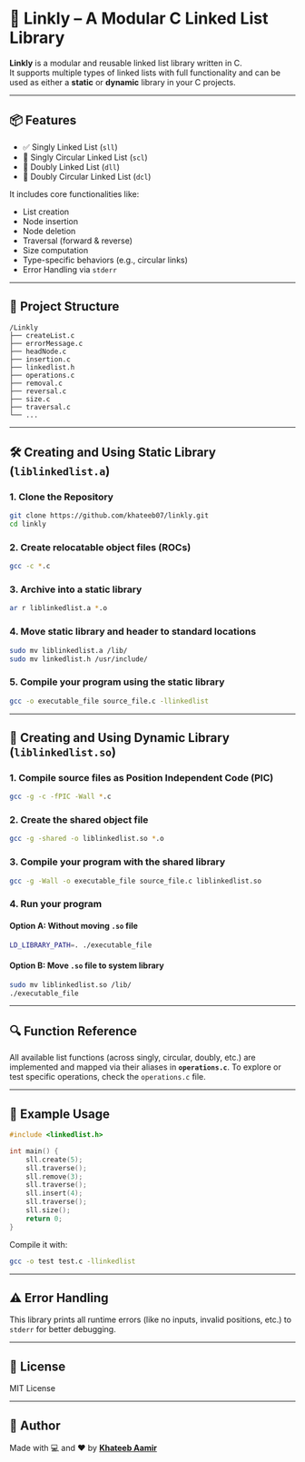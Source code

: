 
# 🔗 Linkly – A Modular C Linked List Library

**Linkly** is a modular and reusable linked list library written in C.  
It supports multiple types of linked lists with full functionality and can be used as either a **static** or **dynamic** library in your C projects.

---

## 📦 Features

- ✅ Singly Linked List (`sll`)
- 🔁 Singly Circular Linked List (`scl`)
- 🔁 Doubly Linked List (`dll`)
- 🔁 Doubly Circular Linked List (`dcl`)

It includes core functionalities like:

- List creation
- Node insertion
- Node deletion
- Traversal (forward & reverse)
- Size computation
- Type-specific behaviors (e.g., circular links)
- Error Handling via `stderr`

---

## 📁 Project Structure

```
/Linkly
├── createList.c
├── errorMessage.c
├── headNode.c
├── insertion.c
├── linkedlist.h
├── operations.c
├── removal.c
├── reversal.c
├── size.c
├── traversal.c
└── ...
```

---

## 🛠️ Creating and Using Static Library (`liblinkedlist.a`)

### 1. Clone the Repository

```bash
git clone https://github.com/khateeb07/linkly.git
cd linkly
```

### 2. Create relocatable object files (ROCs)

```bash
gcc -c *.c
```

### 3. Archive into a static library

```bash
ar r liblinkedlist.a *.o
```

### 4. Move static library and header to standard locations

```bash
sudo mv liblinkedlist.a /lib/
sudo mv linkedlist.h /usr/include/
```

### 5. Compile your program using the static library

```bash
gcc -o executable_file source_file.c -llinkedlist
```

---

## 🔁 Creating and Using Dynamic Library (`liblinkedlist.so`)

### 1. Compile source files as Position Independent Code (PIC)

```bash
gcc -g -c -fPIC -Wall *.c
```

### 2. Create the shared object file

```bash
gcc -g -shared -o liblinkedlist.so *.o
```

### 3. Compile your program with the shared library

```bash
gcc -g -Wall -o executable_file source_file.c liblinkedlist.so
```

### 4. Run your program

#### Option A: Without moving `.so` file

```bash
LD_LIBRARY_PATH=. ./executable_file
```

#### Option B: Move `.so` file to system library

```bash
sudo mv liblinkedlist.so /lib/
./executable_file
```

---

## 🔍 Function Reference

All available list functions (across singly, circular, doubly, etc.) are implemented and
mapped via their aliases in **`operations.c`**. To explore or test specific operations,
check the `operations.c` file.

---

## 🧪 Example Usage

```c
#include <linkedlist.h>

int main() {
    sll.create(5);
    sll.traverse();
    sll.remove(3);
    sll.traverse();
    sll.insert(4);
    sll.traverse();
    sll.size();
    return 0;
}
```

Compile it with:

```bash
gcc -o test test.c -llinkedlist
```

---

## ⚠️ Error Handling

This library prints all runtime errors (like no inputs, invalid positions, etc.) to `stderr` for better debugging.

---

## 📜 License

MIT License

---

## 👤 Author

Made with 💻 and ❤️ by **[Khateeb Aamir](https://github.com/khateeb07)**
